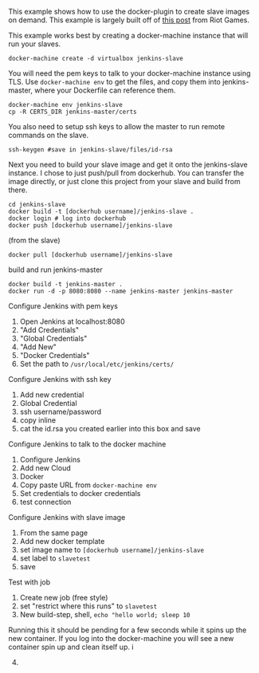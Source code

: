 This example shows how to use the docker-plugin to create slave images on demand. This example is largely built off of [this post](https://engineering.riotgames.com/news/jenkins-ephemeral-docker-tutorial) from Riot Games.

This example works best by creating a docker-machine instance that will run your slaves.
```
docker-machine create -d virtualbox jenkins-slave
```

You will need the pem keys to talk to your docker-machine instance using TLS. Use `docker-machine env` to get the files, and copy them into jenkins-master, where your Dockerfile can reference them.
```
docker-machine env jenkins-slave
cp -R CERTS_DIR jenkins-master/certs
```

You also need to setup ssh keys to allow the master to run remote commands on the slave.
```
ssh-keygen #save in jenkins-slave/files/id-rsa
```


Next you need to build your slave image and get it onto the jenkins-slave instance. I chose to just push/pull from dockerhub. You can transfer the image directly, or just clone this project from your slave and build from there.

```
cd jenkins-slave
docker build -t [dockerhub username]/jenkins-slave .
docker login # log into dockerhub
docker push [dockerhub username]/jenkins-slave
```

(from the slave)
```
docker pull [dockerhub username]/jenkins-slave
```

build and run jenkins-master
```
docker build -t jenkins-master .
docker run -d -p 8080:8080 --name jenkins-master jenkins-master
```

Configure Jenkins with pem keys
1. Open Jenkins at localhost:8080
2. "Add Credentials"
3. "Global Credentials"
4. "Add New"
5. "Docker Credentials"
6. Set the path to `/usr/local/etc/jenkins/certs/`

Configure Jenkins with ssh key
1. Add new credential
2. Global Credential
3. ssh username/password
4. copy inline
5. cat the id.rsa you created earlier into this box and save

Configure Jenkins to talk to the docker machine
1. Configure Jenkins
2. Add new Cloud
3. Docker
4. Copy paste URL from `docker-machine env`
5. Set credentials to docker credentials
6. test connection

Configure Jenkins with slave image
1. From the same page
2. Add new docker template
3. set image name to `[dockerhub username]/jenkins-slave`
4. set label to `slavetest`
5. save

Test with job
1. Create new job (free style)
2. set "restrict where this runs" to `slavetest`
3. New build-step, shell, `echo "hello world; sleep 10`

Running this it should be pending for a few seconds while it spins up the new container. If you log into the docker-machine you will see a new container spin up and clean itself up.
i

4. 
